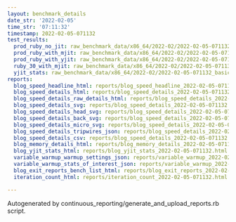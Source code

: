 ```yaml
---
layout: benchmark_details
date_str: '2022-02-05'
time_str: '07:11:32'
timestamp: 2022-02-05-071132
test_results:
  prod_ruby_no_jit: raw_benchmark_data/x86_64/2022-02/2022-02-05-071132_basic_benchmark_prod_ruby_no_jit.json
  prod_ruby_with_mjit: raw_benchmark_data/x86_64/2022-02/2022-02-05-071132_basic_benchmark_prod_ruby_with_mjit.json
  prod_ruby_with_yjit: raw_benchmark_data/x86_64/2022-02/2022-02-05-071132_basic_benchmark_prod_ruby_with_yjit.json
  ruby_30_with_mjit: raw_benchmark_data/x86_64/2022-02/2022-02-05-071132_basic_benchmark_ruby_30_with_mjit.json
  yjit_stats: raw_benchmark_data/x86_64/2022-02/2022-02-05-071132_basic_benchmark_yjit_stats.json
reports:
  blog_speed_headline_html: reports/blog_speed_headline_2022-02-05-071132.html
  blog_speed_details_html: reports/blog_speed_details_2022-02-05-071132.html
  blog_speed_details_raw_details_html: reports/blog_speed_details_2022-02-05-071132.raw_details.html
  blog_speed_details_svg: reports/blog_speed_details_2022-02-05-071132.svg
  blog_speed_details_head_svg: reports/blog_speed_details_2022-02-05-071132.head.svg
  blog_speed_details_back_svg: reports/blog_speed_details_2022-02-05-071132.back.svg
  blog_speed_details_micro_svg: reports/blog_speed_details_2022-02-05-071132.micro.svg
  blog_speed_details_tripwires_json: reports/blog_speed_details_2022-02-05-071132.tripwires.json
  blog_speed_details_csv: reports/blog_speed_details_2022-02-05-071132.csv
  blog_memory_details_html: reports/blog_memory_details_2022-02-05-071132.html
  blog_yjit_stats_html: reports/blog_yjit_stats_2022-02-05-071132.html
  variable_warmup_warmup_settings_json: reports/variable_warmup_2022-02-05-071132.warmup_settings.json
  variable_warmup_stats_of_interest_json: reports/variable_warmup_2022-02-05-071132.stats_of_interest.json
  blog_exit_reports_bench_list_html: reports/blog_exit_reports_2022-02-05-071132.bench_list.html
  iteration_count_html: reports/iteration_count_2022-02-05-071132.html

---
```

Autogenerated by continuous_reporting/generate_and_upload_reports.rb script.
